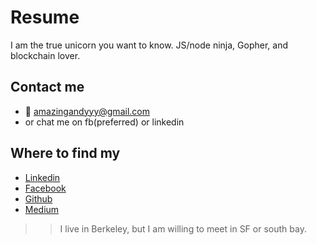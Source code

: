 # Resume
I am the true unicorn you want to know. JS/node ninja, Gopher, and blockchain lover.

## Contact me
- 📧 amazingandyyy@gmail.com
- or chat me on fb(preferred) or linkedin

## Where to find my
- [Linkedin](https://www.linkedin.com/in/amazingandyyy/)
- [Facebook](https://www.facebook.com/amazingandyyy)
- [Github](https://github.com/amazingandyyy)
- [Medium](https://medium.com/@amazingandyyy)

>> I live in Berkeley, but I am willing to meet in SF or south bay.

